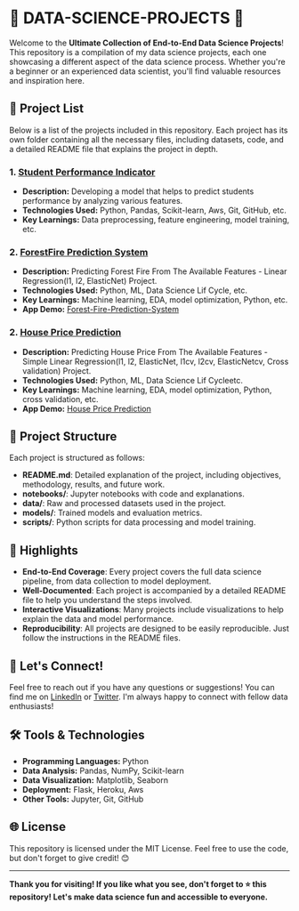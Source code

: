 # 🚀 DATA-SCIENCE-PROJECTS 🧠

Welcome to the **Ultimate Collection of End-to-End Data Science Projects**! This repository is a compilation of my data science projects, each one showcasing a different aspect of the data science process. Whether you're a beginner or an experienced data scientist, you'll find valuable resources and inspiration here.

## 📂 Project List

Below is a list of the projects included in this repository. Each project has its own folder containing all the necessary files, including datasets, code, and a detailed README file that explains the project in depth.

### 1. **[Student Performance Indicator](https://github.com/AnoopGeorge418/Student-Performance-Indicator.git)**

   - **Description:** Developing a model that helps to predict students performance by analyzing various features.
   - **Technologies Used:** Python, Pandas, Scikit-learn, Aws, Git, GitHub, etc.
   - **Key Learnings:** Data preprocessing, feature engineering, model training, etc.

### 2. **[ForestFire Prediction System](https://github.com/AnoopGeorge418/ForestFire-Prediction-System)**

   - **Description:** Predicting Forest Fire From The Available Features - Linear Regression(l1, l2, ElasticNet) Project.
   - **Technologies Used:** Python, ML, Data Science Lif Cycle, etc.
   - **Key Learnings:** Machine learning, EDA, model optimization, Python, etc.
   - **App Demo:** [Forest-Fire-Prediction-System](http://forestfirepredictionsystemapp-env.eba-i7utuwjv.eu-north-1.elasticbeanstalk.com/)

### 2. **[House Price Prediction](https://github.com/AnoopGeorge418/House-Price-Predictor)**

   - **Description:** Predicting House Price From The Available Features - Simple Linear Regression(l1, l2, ElasticNet, l1cv, l2cv, ElasticNetcv, Cross validation) Project.
   - **Technologies Used:** Python, ML, Data Science Lif Cycleetc.
   - **Key Learnings:** Machine learning, EDA, model optimization, Python, cross validation, etc.
   - **App Demo:** [House Price Prediction](http://housepriceprediction-env.eba-2nsnmvcn.eu-north-1.elasticbeanstalk.com/)

## 🎯 Project Structure

Each project is structured as follows:

- **README.md**: Detailed explanation of the project, including objectives, methodology, results, and future work.
- **notebooks/**: Jupyter notebooks with code and explanations.
- **data/**: Raw and processed datasets used in the project.
- **models/**: Trained models and evaluation metrics.
- **scripts/**: Python scripts for data processing and model training.

## 🌟 Highlights

- **End-to-End Coverage**: Every project covers the full data science pipeline, from data collection to model deployment.
- **Well-Documented**: Each project is accompanied by a detailed README file to help you understand the steps involved.
- **Interactive Visualizations**: Many projects include visualizations to help explain the data and model performance.
- **Reproducibility**: All projects are designed to be easily reproducible. Just follow the instructions in the README files.

## 💬 Let's Connect!

Feel free to reach out if you have any questions or suggestions! You can find me on [LinkedIn](https://www.linkedin.com/in/anoopgeorge418/) or [Twitter](https://twitter.com/anoopgeorge418). I'm always happy to connect with fellow data enthusiasts!

## 🛠️ Tools & Technologies

- **Programming Languages:** Python
- **Data Analysis:** Pandas, NumPy, Scikit-learn
- **Data Visualization:** Matplotlib, Seaborn
- **Deployment:** Flask, Heroku, Aws
- **Other Tools:** Jupyter, Git, GitHub

## 🌐 License

This repository is licensed under the MIT License. Feel free to use the code, but don't forget to give credit! 😊

---

**Thank you for visiting! If you like what you see, don't forget to ⭐ this repository! Let's make data science fun and accessible to everyone.**

